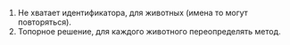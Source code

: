 1. Не хватает идентификатора, для животных (имена то могут повторяться).
2. Топорное решение, для каждого животного переопределять метод. 